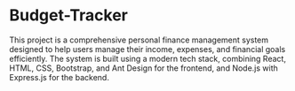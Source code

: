 # Budget-Tracker
This project is a comprehensive personal finance management system designed to help users manage their income, expenses, and financial goals efficiently. The system is built using a modern tech stack, combining React, HTML, CSS, Bootstrap, and Ant Design for the frontend, and Node.js with Express.js for the backend.
